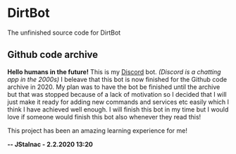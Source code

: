 # DirtBot
 The unfinished source code for DirtBot
 
## Github code archive
 **Hello humans in the future!**
 This is my [Discord](https://discordapp.com/) bot. *(Discord is a chatting app in the 2000s)*
 I beleave that this bot is now finished for the Github code archive in 2020. My plan was to have the bot be finished until the archive but that was stopped because of a lack of motivation so I decided that I will just make it ready for adding new commands and services etc easily which I think I have achieved well enough.
 I will finish this bot in my time but I would love if someone would finish this bot also whenever they read this!

 This project has been an amazing learning experience for me!

**-- JStalnac - 2.2.2020 13:20**
